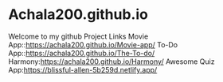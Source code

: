 # Achala200.github.io
Welcome to my github
Project Links
Movie App::https://achala200.github.io/Movie-app/
To-Do App::https://achala200.github.io/The-To-do/
Harmony:https://achala200.github.io/Harmony/ 
Awesome Quiz App:https://blissful-allen-5b259d.netlify.app/

